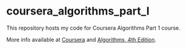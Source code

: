coursera_algorithms_part_I
==========================

This repository hosts my code for Coursera Algorithms Part 1 course.

More info available at [Coursera](https://class.coursera.org/algs4partI-006) and [Algorithms, 4th Edition](http://algs4.cs.princeton.edu/home/).
